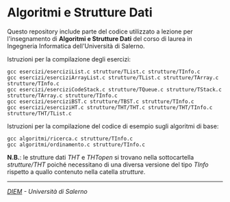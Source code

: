 # Algoritmi e Strutture Dati

Questo repository include parte del codice utilizzato a lezione per l'insegnamento di  __Algoritmi e Strutture Dati__ del corso di laurea in Ingegneria Informatica dell'Università di Salerno.

Istruzioni per la compilazione degli esercizi: 
```
gcc esercizi/eserciziList.c strutture/TList.c strutture/TInfo.c
gcc esercizi/eserciziArrayList.c strutture/TList.c strutture/TArray.c strutture/TInfo.c
gcc esercizi/eserciziCodeStack.c strutture/TQueue.c strutture/TStack.c strutture/TArray.c strutture/TInfo.c
gcc esercizi/eserciziBST.c strutture/TBST.c strutture/TInfo.c
gcc esercizi/eserciziHT.c strutture/THT/THT.c strutture/THT/TInfo.c strutture/THT/TList.c
```

Istruzioni per la compilazione del codice di esempio sugli algoritmi di base: 
```
gcc algoritmi/ricerca.c strutture/TInfo.c
gcc algoritmi/ordinamento.c strutture/TInfo.c
```

__N.B.__: le strutture dati _THT_ e _THTopen_ si trovano nella sottocartella _strutture/THT_ poiché necessitano di una diversa versione del tipo _TInfo_ rispetto a quallo contenuto nella catella _strutture_.

---
_[DIEM](https://www.diem.unisa.it/) - Università di Salerno_
